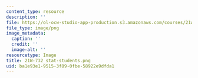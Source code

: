 ```yaml
---
content_type: resource
description: ''
file: https://ol-ocw-studio-app-production.s3.amazonaws.com/courses/21w-732-science-writing-and-new-media-fall-2010/ba1e93e195153f890fbe58922e9dfda1_21W-732_stat-students.png
file_type: image/png
image_metadata:
  caption: ''
  credit: ''
  image-alt: ''
resourcetype: Image
title: 21W-732_stat-students.png
uid: ba1e93e1-9515-3f89-0fbe-58922e9dfda1
---
```

